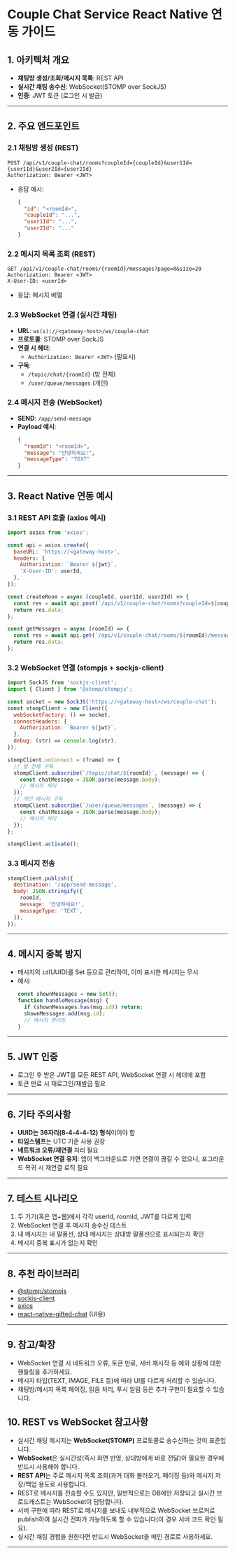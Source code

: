 # Couple Chat Service React Native 연동 가이드

## 1. 아키텍처 개요
- **채팅방 생성/조회/메시지 목록**: REST API
- **실시간 채팅 송수신**: WebSocket(STOMP over SockJS)
- **인증**: JWT 토큰 (로그인 시 발급)

---

## 2. 주요 엔드포인트

### 2.1 채팅방 생성 (REST)
```
POST /api/v1/couple-chat/rooms?coupleId={coupleId}&user1Id={user1Id}&user2Id={user2Id}
Authorization: Bearer <JWT>
```
- 응답 예시:
  ```json
  {
    "id": "<roomId>",
    "coupleId": "...",
    "user1Id": "...",
    "user2Id": "..."
  }
  ```

### 2.2 메시지 목록 조회 (REST)
```
GET /api/v1/couple-chat/rooms/{roomId}/messages?page=0&size=20
Authorization: Bearer <JWT>
X-User-ID: <userId>
```
- 응답: 메시지 배열

### 2.3 WebSocket 연결 (실시간 채팅)
- **URL**: `ws(s)://<gateway-host>/ws/couple-chat`
- **프로토콜**: STOMP over SockJS
- **연결 시 헤더**:  
  - `Authorization: Bearer <JWT>` (필요시)
- **구독**:  
  - `/topic/chat/{roomId}` (방 전체)
  - `/user/queue/messages` (개인)

### 2.4 메시지 전송 (WebSocket)
- **SEND**: `/app/send-message`
- **Payload 예시**:
  ```json
  {
    "roomId": "<roomId>",
    "message": "안녕하세요!",
    "messageType": "TEXT"
  }
  ```

---

## 3. React Native 연동 예시

### 3.1 REST API 호출 (axios 예시)
```js
import axios from 'axios';

const api = axios.create({
  baseURL: 'https://<gateway-host>',
  headers: {
    Authorization: `Bearer ${jwt}`,
    'X-User-ID': userId,
  },
});

const createRoom = async (coupleId, user1Id, user2Id) => {
  const res = await api.post(`/api/v1/couple-chat/rooms?coupleId=${coupleId}&user1Id=${user1Id}&user2Id=${user2Id}`);
  return res.data;
};

const getMessages = async (roomId) => {
  const res = await api.get(`/api/v1/couple-chat/rooms/${roomId}/messages?page=0&size=20`);
  return res.data;
};
```

### 3.2 WebSocket 연결 (stompjs + sockjs-client)
```js
import SockJS from 'sockjs-client';
import { Client } from '@stomp/stompjs';

const socket = new SockJS('https://<gateway-host>/ws/couple-chat');
const stompClient = new Client({
  webSocketFactory: () => socket,
  connectHeaders: {
    Authorization: `Bearer ${jwt}`,
  },
  debug: (str) => console.log(str),
});

stompClient.onConnect = (frame) => {
  // 방 전체 구독
  stompClient.subscribe(`/topic/chat/${roomId}`, (message) => {
    const chatMessage = JSON.parse(message.body);
    // 메시지 처리
  });
  // 개인 메시지 구독
  stompClient.subscribe(`/user/queue/messages`, (message) => {
    const chatMessage = JSON.parse(message.body);
    // 메시지 처리
  });
};

stompClient.activate();
```

### 3.3 메시지 전송
```js
stompClient.publish({
  destination: '/app/send-message',
  body: JSON.stringify({
    roomId,
    message: '안녕하세요!',
    messageType: 'TEXT',
  }),
});
```

---

## 4. 메시지 중복 방지
- 메시지의 `id`(UUID)를 Set 등으로 관리하여, 이미 표시한 메시지는 무시
- 예시:
  ```js
  const shownMessages = new Set();
  function handleMessage(msg) {
    if (shownMessages.has(msg.id)) return;
    shownMessages.add(msg.id);
    // 메시지 렌더링
  }
  ```

---

## 5. JWT 인증
- 로그인 후 받은 JWT를 모든 REST API, WebSocket 연결 시 헤더에 포함
- 토큰 만료 시 재로그인/재발급 필요

---

## 6. 기타 주의사항
- **UUID는 36자리(8-4-4-4-12) 형식**이어야 함
- **타임스탬프**는 UTC 기준 사용 권장
- **네트워크 오류/재연결** 처리 필요
- **WebSocket 연결 유지**: 앱이 백그라운드로 가면 연결이 끊길 수 있으니, 포그라운드 복귀 시 재연결 로직 필요

---

## 7. 테스트 시나리오
1. 두 기기(혹은 앱+웹)에서 각각 userId, roomId, JWT를 다르게 입력
2. WebSocket 연결 후 메시지 송수신 테스트
3. 내 메시지는 내 말풍선, 상대 메시지는 상대방 말풍선으로 표시되는지 확인
4. 메시지 중복 표시가 없는지 확인

---

## 8. 추천 라이브러리
- [@stomp/stompjs](https://www.npmjs.com/package/@stomp/stompjs)
- [sockjs-client](https://www.npmjs.com/package/sockjs-client)
- [axios](https://www.npmjs.com/package/axios)
- [react-native-gifted-chat](https://github.com/FaridSafi/react-native-gifted-chat) (UI용)

---

## 9. 참고/확장
- WebSocket 연결 시 네트워크 오류, 토큰 만료, 서버 재시작 등 예외 상황에 대한 핸들링을 추가하세요.
- 메시지 타입(TEXT, IMAGE, FILE 등)에 따라 UI를 다르게 처리할 수 있습니다.
- 채팅방/메시지 목록 페이징, 읽음 처리, 푸시 알림 등은 추가 구현이 필요할 수 있습니다. 

## 10. REST vs WebSocket 참고사항

- 실시간 채팅 메시지는 **WebSocket(STOMP)** 프로토콜로 송수신하는 것이 표준입니다.
- **WebSocket**은 실시간성(즉시 화면 반영, 상대방에게 바로 전달)이 필요한 경우에 반드시 사용해야 합니다.
- **REST API**는 주로 메시지 목록 조회(과거 대화 불러오기, 페이징 등)와 메시지 저장/백업 용도로 사용합니다.
- REST로 메시지를 전송할 수도 있지만, 일반적으로는 DB에만 저장되고 실시간 브로드캐스트는 WebSocket이 담당합니다.
- 서버 구현에 따라 REST로 메시지를 보내도 내부적으로 WebSocket 브로커로 publish하여 실시간 전파가 가능하도록 할 수 있습니다(이 경우 서버 코드 확인 필요).
- 실시간 채팅 경험을 원한다면 반드시 WebSocket을 메인 경로로 사용하세요.

--- 